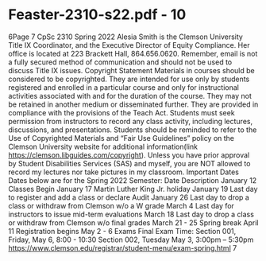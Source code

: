 # Feaster-2310-s22.pdf - 10

6Page 7
CpSc 2310 Spring 2022
Alesia Smith is the Clemson University Title IX Coordinator, and the Executive Director of Equity
Compliance. Her office is located at 223 Brackett Hall, 864.656.0620. Remember, email is not a fully
secured method of communication and should not be used to discuss Title IX issues.
Copyright Statement
Materials in courses should be considered to be copyrighted. They are intended for use only by students
registered and enrolled in a particular course and only for instructional activities associated with and
for the duration of the course. They may not be retained in another medium or disseminated further.
They are provided in compliance with the provisions of the Teach Act. Students must seek permission
from instructors to record any class activity, including lectures, discussions, and presentations. Students
should be reminded to refer to the Use of Copyrighted Materials and “Fair Use Guidelines” policy on the
Clemson University website for additional information(link https://clemson.libguides.com/copyright).
Unless you have prior approval by Student Disabilities Services (SAS) and myself, you are NOT allowed
to record my lectures nor take pictures in my classroom.
Important Dates
Dates below are for the Spring 2022 Semester:
Date Description
January 12 Classes Begin
January 17 Martin Luther King Jr. holiday
January 19 Last day to register and add a class or declare Audit
January 26 Last day to drop a class or withdraw from Clemson w/o a W grade
March 4 Last day for instructors to issue mid-term evaluations
March 18 Last day to drop a class or withdraw from Clemson w/o final grades
March 21 - 25 Spring break
April 11 Registration begins
May 2 - 6 Exams
Final Exam Time:
Section 001, Friday, May 6, 8:00 - 10:30
Section 002, Tuesday May 3, 3:00pm – 5:30pm
https://www.clemson.edu/registrar/student-menu/exam-spring.html
7